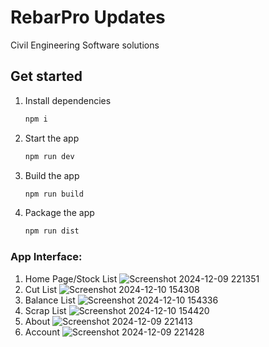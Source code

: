# RebarPro Updates

Civil Engineering Software solutions

## Get started

1. Install dependencies

   ```bash
   npm i
   ```

2. Start the app

   ```bash
   npm run dev
   ```

3. Build the app

   ```bash
   npm run build
   ```

4. Package the app

   ```bash
   npm run dist
   ```


### App Interface:

1) Home Page/Stock List    ![Screenshot 2024-12-09 221351](https://github.com/user-attachments/assets/343d8d47-46c2-4e91-b46e-cab015476e8f)     
2) Cut List    ![Screenshot 2024-12-10 154308](https://github.com/user-attachments/assets/7c98ec6a-cc14-4a4c-939a-becf6158fce4)     
3) Balance List    ![Screenshot 2024-12-10 154336](https://github.com/user-attachments/assets/d7522f8f-e846-4e21-9dba-a89dfee625d5)     
4) Scrap List    ![Screenshot 2024-12-10 154420](https://github.com/user-attachments/assets/b0b3597b-20a0-4bd4-ad8e-a1044b6db95c)     
5) About    ![Screenshot 2024-12-09 221413](https://github.com/user-attachments/assets/a1aba86a-bc89-4c99-aeb4-a84ed036ca26)     
6) Account    ![Screenshot 2024-12-09 221428](https://github.com/user-attachments/assets/7a3da917-2cba-4db8-b122-5e3345702be0)     
